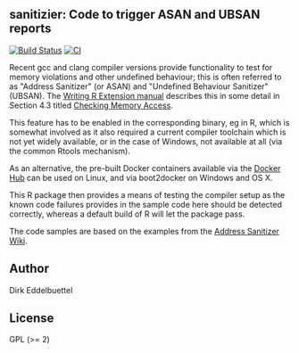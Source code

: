 ## sanitizier: Code to trigger ASAN and UBSAN reports

[![Build Status](https://travis-ci.org/eddelbuettel/sanitizers.png)](https://travis-ci.org/eddelbuettel/sanitizers)
[![CI](https://github.com/eddelbuettel/sanitizers/workflows/ci/badge.svg)](https://github.com/eddelbuettel/sanitizers/actions?query=workflow%3Aci)

Recent gcc and clang compiler versions provide functionality to test for
memory violations and other undefined behaviour; this is often referred to as
"Address Sanitizer" (or ASAN) and "Undefined Behaviour Sanitizer" (UBSAN).
The [Writing R Extension
manual](http://cran.r-project.org/doc/manuals/r-release/R-exts.html)
describes this in some detail in Section 4.3 titled 
[Checking Memory Access](http://cran.r-project.org/doc/manuals/r-release/R-exts.html#Checking-memory-access).

This feature has to be enabled in the corresponding binary, eg in R, which
is somewhat involved as it also required a current compiler toolchain which 
is not yet widely available, or in the case of Windows, not available at all
(via the common Rtools mechanism).

As an alternative, the pre-built Docker containers available via the [Docker Hub](
https://registry.hub.docker.com/u/eddelbuettel/docker-debian-r/) can be used
on Linux, and via boot2docker on Windows and OS X.

This R package then provides a means of testing the compiler setup as the
known code failures provides in the sample code here should be detected
correctly, whereas a default build of R will let the package pass.

The code samples are based on the examples from the [Address Sanitizer
Wiki](https://code.google.com/p/address-sanitizer/wiki/AddressSanitizer).

## Author

Dirk Eddelbuettel

## License

GPL (>= 2)

